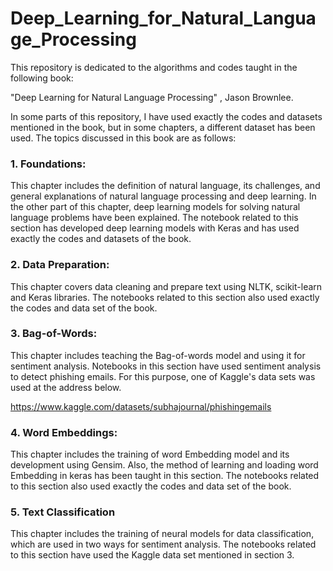# Deep_Learning_for_Natural_Language_Processing

This repository is dedicated to the algorithms and codes taught in the following book:

"Deep Learning for Natural Language Processing" , Jason Brownlee.

In some parts of this repository, I have used exactly the codes and datasets mentioned in the book, but in some chapters, a different dataset has been used.
The topics discussed in this book are as follows:

### 1. Foundations:
This chapter includes the definition of natural language, its challenges, and general explanations of natural language processing and deep learning. In the other part of this chapter, deep learning models for solving natural language problems have been explained.
The notebook related to this section has developed deep learning models with Keras and has used exactly the codes and datasets of the book.

### 2. Data Preparation:
This chapter covers data cleaning and prepare text using NLTK, scikit-learn and Keras libraries.
The notebooks related to this section also used exactly the codes and data set of the book.

### 3. Bag-of-Words:
This chapter includes teaching the Bag-of-words model and using it for sentiment analysis.
Notebooks in this section have used sentiment analysis to detect phishing emails. For this purpose, one of Kaggle's data sets was used at the address below.

https://www.kaggle.com/datasets/subhajournal/phishingemails

### 4. Word Embeddings:
This chapter includes the training of word Embedding model and its development using Gensim. Also, the method of learning and loading word Embedding in keras has been taught in this section.
The notebooks related to this section also used exactly the codes and data set of the book.

### 5. Text Classification
This chapter includes the training of neural models for data classification, which are used in two ways for sentiment analysis.
The notebooks related to this section have used the Kaggle data set mentioned in section 3.
